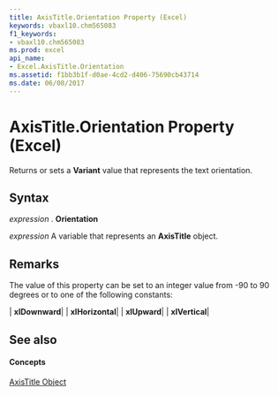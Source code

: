 ```yaml
---
title: AxisTitle.Orientation Property (Excel)
keywords: vbaxl10.chm565083
f1_keywords:
- vbaxl10.chm565083
ms.prod: excel
api_name:
- Excel.AxisTitle.Orientation
ms.assetid: f1bb3b1f-d0ae-4cd2-d406-75690cb43714
ms.date: 06/08/2017
---
```



# AxisTitle.Orientation Property (Excel)

Returns or sets a  **Variant** value that represents the text orientation.


## Syntax

 _expression_ . **Orientation**

 _expression_ A variable that represents an **AxisTitle** object.


## Remarks

The value of this property can be set to an integer value from -90 to 90 degrees or to one of the following constants:



| **xlDownward**|
| **xlHorizontal**|
| **xlUpward**|
| **xlVertical**|

## See also


#### Concepts


[AxisTitle Object](Excel.AxisTitle(objec).md)

